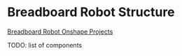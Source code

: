 # Breadboard Robot Structure
[Breadboard Robot Onshape Projects](https://cad.onshape.com/documents?nodeId=66ef4d3b395bc34c904402e3&resourceType=resourceuserowner)

TODO: list of components